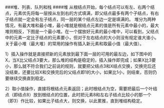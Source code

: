 ###堆、列表、队列和栈
####堆
从根结点开始，每个结点可以有左、右两个结点，元素优先将每一层按从左到右的方式填满，即父结点最多有两个子结点，有右子结点就一定会有左子结点，同一层的某个结点左边一定是填满的。
堆分为两种情况，有最大堆和最小堆，最小堆就是根结点元素的值是所有元素中最小的，最大堆则相反，下图是一个最小堆。在一个摆放好元素的最小堆中，可以看到，父结点中的元素一定比子结点的元素要小，但对于左右结点的大小则没有规定谁大谁小。
关于最小堆（最大堆）的常用的操作有插入新元素和取最小值（最大值）。

1）插入操作就是直接把新的元素放到最下面一层的可用的最左边，如下图中的X，当X比父结点3要大，那么堆的结构是稳定的，插入操作即完成；如果X比3要小，那么就不符合我们之前说的规则，就要把父结点3和X结点交换，交换完后还没结束，还要比较X和交换完后的父结点即1的大小，如果比1小，则结束，否则仍要继续交换直到稳定。

2）取小值操作，直接将根结点元素返回；此时根结点为空，需要把最后一个叶结点（即结点8）放到根结点的位置，此时把元素8和左右子结点比较小的那一个（即3）作比较，如果比子结点大，则交换，以此累推，直到堆结构稳定。
